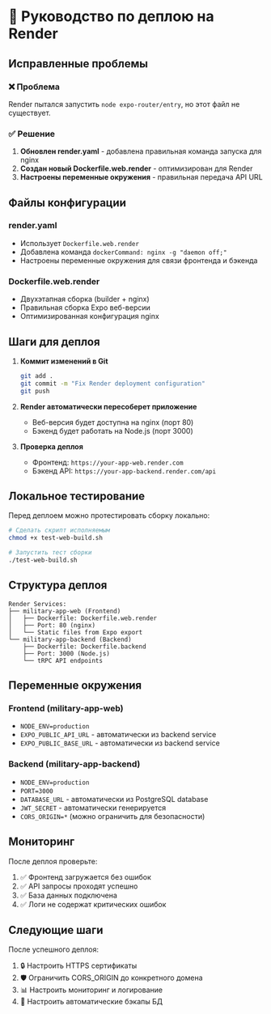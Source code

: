 # 🚀 Руководство по деплою на Render

## Исправленные проблемы

### ❌ Проблема
Render пытался запустить `node expo-router/entry`, но этот файл не существует.

### ✅ Решение
1. **Обновлен render.yaml** - добавлена правильная команда запуска для nginx
2. **Создан новый Dockerfile.web.render** - оптимизирован для Render
3. **Настроены переменные окружения** - правильная передача API URL

## Файлы конфигурации

### render.yaml
- Использует `Dockerfile.web.render`
- Добавлена команда `dockerCommand: nginx -g "daemon off;"`
- Настроены переменные окружения для связи фронтенда и бэкенда

### Dockerfile.web.render
- Двухэтапная сборка (builder + nginx)
- Правильная сборка Expo веб-версии
- Оптимизированная конфигурация nginx

## Шаги для деплоя

1. **Коммит изменений в Git**
   ```bash
   git add .
   git commit -m "Fix Render deployment configuration"
   git push
   ```

2. **Render автоматически пересоберет приложение**
   - Веб-версия будет доступна на nginx (порт 80)
   - Бэкенд будет работать на Node.js (порт 3000)

3. **Проверка деплоя**
   - Фронтенд: `https://your-app-web.render.com`
   - Бэкенд API: `https://your-app-backend.render.com/api`

## Локальное тестирование

Перед деплоем можно протестировать сборку локально:

```bash
# Сделать скрипт исполняемым
chmod +x test-web-build.sh

# Запустить тест сборки
./test-web-build.sh
```

## Структура деплоя

```
Render Services:
├── military-app-web (Frontend)
│   ├── Dockerfile: Dockerfile.web.render
│   ├── Port: 80 (nginx)
│   └── Static files from Expo export
└── military-app-backend (Backend)
    ├── Dockerfile: Dockerfile.backend
    ├── Port: 3000 (Node.js)
    └── tRPC API endpoints
```

## Переменные окружения

### Frontend (military-app-web)
- `NODE_ENV=production`
- `EXPO_PUBLIC_API_URL` - автоматически из backend service
- `EXPO_PUBLIC_BASE_URL` - автоматически из backend service

### Backend (military-app-backend)
- `NODE_ENV=production`
- `PORT=3000`
- `DATABASE_URL` - автоматически из PostgreSQL database
- `JWT_SECRET` - автоматически генерируется
- `CORS_ORIGIN=*` (можно ограничить для безопасности)

## Мониторинг

После деплоя проверьте:
1. ✅ Фронтенд загружается без ошибок
2. ✅ API запросы проходят успешно
3. ✅ База данных подключена
4. ✅ Логи не содержат критических ошибок

## Следующие шаги

После успешного деплоя:
1. 🔒 Настроить HTTPS сертификаты
2. 🛡️ Ограничить CORS_ORIGIN до конкретного домена
3. 📊 Настроить мониторинг и логирование
4. 🔄 Настроить автоматические бэкапы БД